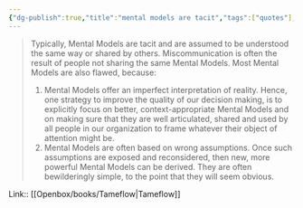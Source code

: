 ```yaml
---
{"dg-publish":true,"title":"mental models are tacit","tags":["quotes"],"date":"2023-02-13T08:47:43+04:00","alias":"mental models are tacit","dg-path":"/quotes/202302130847.md","permalink":"/quotes/202302130847/","dgPassFrontmatter":true}
---
```



> Typically, Mental Models are tacit and are assumed to be understood the same way or shared by others. Miscommunication is often the result of people not sharing the same Mental Models. Most Mental Models are also flawed, because: 
> 1. Mental Models offer an imperfect interpretation of reality. Hence, one strategy to improve the quality of our decision making, is to explicitly focus on better, context-appropriate Mental Models and on making sure that they are well articulated, shared and used by all people in our organization to frame whatever their object of attention might be. 
> 2. Mental Models are often based on wrong assumptions. Once such assumptions are exposed and reconsidered, then new, more powerful Mental Models can be derived. They are often bewilderingly simple, to the point that they will seem obvious.

Link:: [[Openbox/books/Tameflow|Tameflow]]

